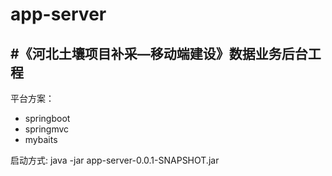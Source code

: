 # app-server
#《河北土壤项目补采—移动端建设》数据业务后台工程
-----------------
平台方案：
* springboot
* springmvc
* mybaits

启动方式:
java -jar app-server-0.0.1-SNAPSHOT.jar
